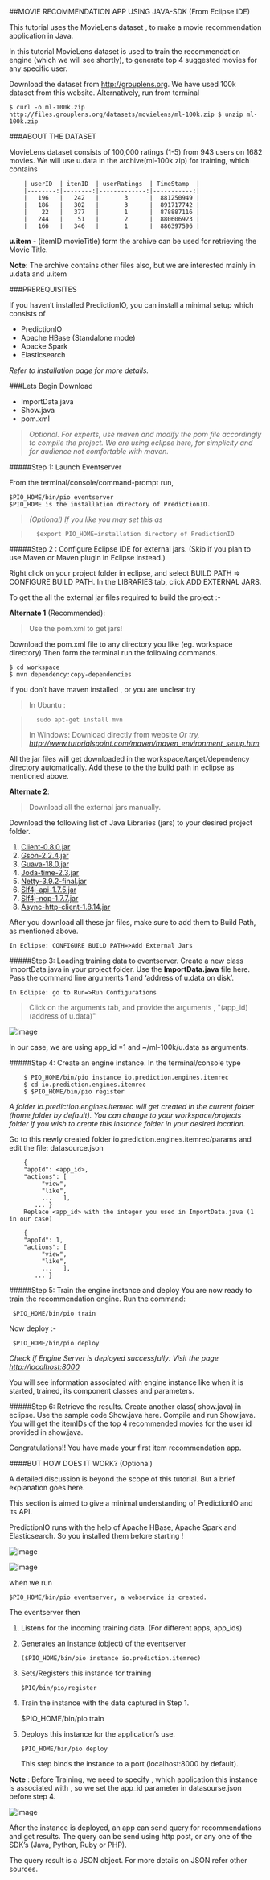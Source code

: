 ##MOVIE RECOMMENDATION APP USING JAVA-SDK (From Eclipse IDE)

This tutorial uses the MovieLens dataset , to make a movie recommendation application in Java.

In this tutorial MovieLens dataset is used to train the recommendation engine (which we will see shortly), to generate top 4 suggested movies for any specific user.

Download the dataset from http://grouplens.org. We have used 100k dataset from this website. Alternatively, run from terminal

	$ curl -o ml-100k.zip http://files.grouplens.org/datasets/movielens/ml-100k.zip $ unzip ml-100k.zip


###ABOUT THE DATASET

MovieLens dataset consists of 100,000 ratings (1-5) from 943 users on 1682 movies.
We will use u.data in the archive(ml-100k.zip) for training, which contains


		| userID  | itenID  | userRatings  | TimeStamp  |    
		|--------:|--------:|-------------:|-----------:|    
		|   196   |   242   |       3      |  881250949 |  
		|   186   |   302   |       3      |  891717742 |  
		|    22   |   377   |       1      |  878887116 |  
		|   244   |    51   |       2      |  880606923 |  
		|   166   |   346   |       1      |  886397596 |  





**u.item**  - (itemID    movieTitle) form the archive can be used for retrieving the Movie Title.

**Note**: The archive contains other files also, but we are interested mainly in u.data and u.item


###PREREQUISITES

If you haven’t installed PredictionIO, you can install a minimal setup which consists of 

 * PredictionIO
 * Apache HBase (Standalone mode)
 * Apacke Spark
 * Elasticsearch

_Refer to installation page for more details._


###Lets Begin
Download

 * ImportData.java
 * Show.java
 * pom.xml

>_Optional. For experts, use maven and modify the pom file accordingly to compile the project. We are using eclipse here, for simplicity and for audience not comfortable with maven._

#####Step 1: Launch Eventserver

From the terminal/console/command-prompt run, 

	$PIO_HOME/bin/pio eventserver
	$PIO_HOME is the installation directory of PredictionIO.

>_(Optional) If you like you may set this as_  

>		$export PIO_HOME=installation directory of PredictionIO


#####Step 2 : Configure Eclipse IDE for external jars. (Skip if you plan to use Maven or Maven plugin in Eclipse instead.)

Right click on your project folder in eclipse, and select BUILD PATH => CONFIGURE BUILD PATH. In the LIBRARIES tab, click ADD EXTERNAL JARS.

To get the all the external jar files required to build the project :-

**Alternate 1** (Recommended):
>Use the pom.xml to get jars!

Download the pom.xml file to any directory you like (eg. workspace directory)
Then form the terminal run the following commands.

	$ cd workspace
	$ mvn dependency:copy-dependencies

If you don’t have maven installed , or you are unclear try

>	In Ubuntu :

>		sudo apt-get install mvn  
>	In Windows: Download directly from website 
_Or try, http://www.tutorialspoint.com/maven/maven_environment_setup.htm_

All the jar files will get downloaded in the workspace/target/dependency directory automatically. Add these to the the build path in eclipse as mentioned above.



**Alternate 2**:  
>Download all the external jars manually.  

Download the following list of Java Libraries (jars) to your desired project folder.


1. [Client-0.8.0.jar](https://oss.sonatype.org/content/repositories/releases/io/prediction/client/0.8.0/)  
2. [Gson-2.2.4.jar](http://code.google.com/p/google-gson/)  
3. [Guava-18.0.jar](http://repository.opencastproject.org/nexus/content/repositories/public/com/google/guava/guava/18.0/)  
4. [Joda-time-2.3.jar](https://oss.sonatype.org/content/repositories/releases/joda-time/joda-time/2.3/)  
5. [Netty-3.9.2-final.jar](http://repo1.maven.org/maven2/io/netty/netty/3.9.2.Final/)  
6. [Slf4j-api-1.7.5.jar](http://mvnrepository.com/artifact/org.slf4j/slf4j-api/1.7.5)  
7. [Slf4j-nop-1.7.7.jar](http://repo1.maven.org/maven2/org/slf4j/slf4j-nop/1.7.7/)   
8. [Async-http-client-1.8.14.jar](https://oss.sonatype.org/content/repositories/releases/com/ning/async-http-client/1.8.14/)  


After you download all these jar files, make sure to add them to Build Path, as mentioned above.
	
	In Eclipse: CONFIGURE BUILD PATH=>Add External Jars

#####Step 3: Loading training data to eventserver.
Create a new class ImportData.java in your project folder.   Use the **ImportData.java** file here.
Pass the command line arguments 1 and ‘address of u.data on disk’. 

	In Eclipse: go to Run=>Run Configurations

>	Click on the arguments tab, and provide the arguments , "(app_id)(address of u.data)"

![image](https://raw.githubusercontent.com/abhishekambastha/PredictionIO-Java/master/MovieLens/images/arguments.png)

In our case, we are using app_id =1 and ~/ml-100k/u.data as arguments.  

#####Step 4: Create an engine instance.
In the terminal/console type 

		$ PIO_HOME/bin/pio instance io.prediction.engines.itemrec 
		$ cd io.prediction.engines.itemrec 
		$ $PIO_HOME/bin/pio register

_A folder io.prediction.engines.itemrec will get created in the current folder (home folder by default). 
You can change to your workspace/projects folder if you wish to create this instance folder in your desired location._

Go to this newly created folder io.prediction.engines.itemrec/params and edit the file: datasource.json

		{   
		"appId": <app_id>,   
		"actions": [
		     "view",
		     "like",
		     ...   ],
		   ... }
		Replace <app_id> with the integer you used in ImportData.java (1 in our case)

		{   
		"appId": 1,   
		"actions": [
		     "view",
		     "like",
		     ...   ],
		   ... }


#####Step 5: Train the engine instance and deploy
You are now ready to train the recommendation engine. Run the command:

	 $PIO_HOME/bin/pio train
Now deploy :-

	 $PIO_HOME/bin/pio deploy

_Check if Engine Server is deployed successfully:
Visit the page [http://localhost:8000](http://localhost:8000)_

You will see information associated with engine instance like when it is started, trained, its component classes and parameters.

#####Step 6: Retrieve the results.
Create another class( show.java) in eclipse. Use the sample code Show.java here.
Compile and run Show.java. You will get the itemIDs of the top 4 recommended movies for the user id provided in show.java.

Congratulations!! You have made your first item recommendation app.  


  

####BUT HOW DOES IT WORK? (Optional)

A detailed discussion is beyond the scope of this tutorial. But a brief explanation goes here.

This section is aimed to give a minimal understanding of PredictionIO and its API.

PredictionIO runs with the help of Apache HBase, Apache Spark and Elasticsearch. So you installed them before starting !

![image](https://raw.githubusercontent.com/abhishekambastha/PredictionIO-Java/master/MovieLens/images/pIOsetup.png)

 
![image](https://raw.githubusercontent.com/abhishekambastha/PredictionIO-Java/master/MovieLens/images/pIOrunning.png)
	

when we run 

	$PIO_HOME/bin/pio eventserver, a webservice is created.
 
The eventserver then

1.	Listens for the incoming training data. (For different apps, app_ids)
2.	Generates an instance (object) of the eventserver

		($PIO_HOME/bin/pio instance io.prediction.itemrec)
3.	Sets/Registers this instance for training 

		$PIO/bin/pio/register
4.	 Train the instance with the data captured in Step 1. 

		$PIO_HOME/bin/pio train
5.	Deploys this instance for the application’s use. 

		$PIO_HOME/bin/pio deploy
	This step binds the instance to a port (localhost:8000 by default).

**Note** : Before Training, we need to specify , which application this instance is associated with , so we set the app_id parameter in datasourse.json before step 4.

![image](https://raw.githubusercontent.com/abhishekambastha/PredictionIO-Java/master/MovieLens/images/instance.png)
 
After the instance is deployed, an app can send query for recommendations and get results. The query can be send using http post, or any one of the SDK’s (Java, Python, Ruby or PHP).

The query result is a JSON object. For more details on JSON refer other sources.


